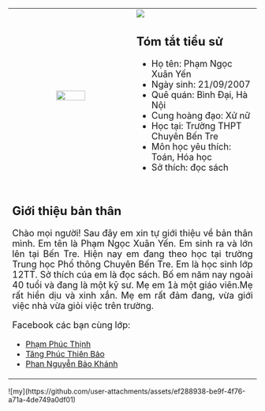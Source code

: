 <html>
<head> 
 <meta charset="UTF-8">
</head>
 <body> 
  <table width=60% align="center">
   <tr> 
    <td align="center" width=50%><img src="https://baogiaothong.mediacdn.vn/upload/2-2022/images/2022-04-18/1-1650247268-869-width740height555.jpg" width=50% height=50% align="center"></td>
	<td width=50%>
		<img src="https://upload.wikimedia.org/wikipedia/commons/thumb/5/5b/Golden_Bridge_Da-Nang_%2848951166538%29.jpg/1280px-Golden_Bridge_Da-Nang_%2848951166538%29.jpg">
     <h2>Tóm tắt tiểu sử</h2>
     <ul style="font-size:large">
      <li>Họ tên: Phạm Ngọc Xuân Yến</li>
      <li>Ngày sinh: 21/09/2007</li>
	  <li> Quê quán: Bình Đại, Hà Nội</li>
	  <li>Cung hoàng đạo: Xử nữ</li>
	  <li>Học tại: Trường THPT Chuyên Bến Tre</li>
	  <li>Môn học yêu thích: Toán, Hóa học</li>
	  <li>Sở thích: đọc sách</li> 
     </ul>
	</td>
</tr>
<tr>
<td></td>
</tr>
<tr>
<td colspan="2">
<h2> Giới thiệu bản thân</h2>
<p align="justify" style="font-size:large">Chào mọi người! Sau đây em xin tự giới thiệu về bản thân mình. Em tên là Phạm Ngọc Xuân Yến. Em sinh ra và lớn lên tại Bến Tre. Hiện nay em đang theo học tại trường Trung học Phổ thông Chuyên Bến Tre. Em là học sinh lớp 12TT. Sở thích cúa em là đọc sách. Bố em năm nay ngoài 40 tuổi và đang là một kỹ sư. Mẹ em 1à một giáo viên.Mẹ rất hiền dịu và xinh xắn. Mẹ em rất đảm đang, vừa giới việc nhà vừa giỏi việc trên trường. </p>

<p style="font-size:large">Facebook các bạn cùng lớp:
<ul>
<li><a href="https://www.facebook.com/share/124WiifGHjn/?mibextid=LQQJ4d">Phạm Phúc Thịnh</a></li>
<li><a href="https://www.facebook.com/share/19X5SAA4fy/?mibextid=LQQJ4d">Tăng Phúc Thiên Bảo</a></li>
<li><a href="https://www.facebook.com/share/19YLt2B8Jw/?mibextid=LQQJ4d">Phan Nguyễn Bảo Khánh</a></li>
</ul>
</p>
</td>
</tr>
</table>
</body>
</html>
![my](https://github.com/user-attachments/assets/ef288938-be9f-4f76-a71a-4de749a0df01)
